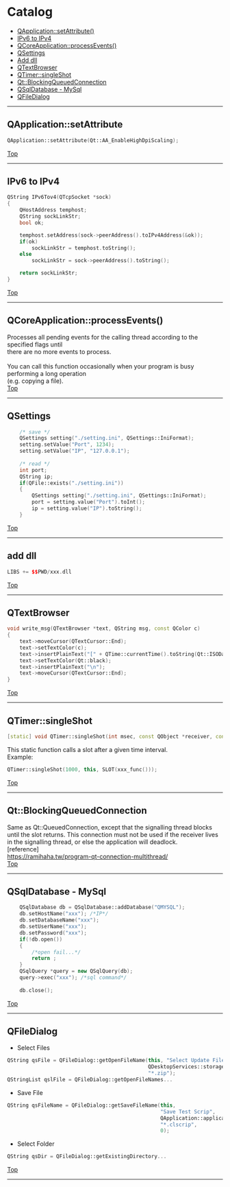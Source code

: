 # Catalog

* [QApplication::setAttribute()](#QApplicationsetAttribute)
* [IPv6 to IPv4](#IPv6-to-IPv4)
* [QCoreApplication::processEvents()](#QCoreApplicationprocessEvents)
* [QSettings](#QSettings)
* [Add dll](#add-dll)
* [QTextBrowser](#QTextBrowser)
* [QTimer::singleShot](#QTimersingleShot)
* [Qt::BlockingQueuedConnection](#QtBlockingQueuedConnection)
* [QSqlDatabase - MySql](#QSqlDatabase---MySql)
* [QFileDialog](#QFileDialog)

***

## QApplication::setAttribute

```cpp
QApplication::setAttribute(Qt::AA_EnableHighDpiScaling);
```

[Top](#Catalog)  

***

## IPv6 to IPv4

```cpp
QString IPv6Tov4(QTcpSocket *sock)
{
    QHostAddress temphost;
    QString sockLinkStr;
    bool ok;

    temphost.setAddress(sock->peerAddress().toIPv4Address(&ok));
    if(ok)
        sockLinkStr = temphost.toString();
    else
        sockLinkStr = sock->peerAddress().toString();

    return sockLinkStr;
}
```
[Top](#Catalog)  

***

## QCoreApplication::processEvents()
Processes all pending events for the calling thread according to the specified flags until<br>
there are no more events to process.<br>
<br>
You can call this function occasionally when your program is busy performing a long operation<br>
(e.g. copying a file).<br>
[Top](#Catalog)  
***

## QSettings 
```cpp
    /* save */
    QSettings setting("./setting.ini", QSettings::IniFormat);
    setting.setValue("Port", 1234);
    setting.setValue("IP", "127.0.0.1");    
    
    /* read */
    int port;
    QString ip;
    if(QFile::exists("./setting.ini"))
    {
        QSettings setting("./setting.ini", QSettings::IniFormat);
        port = setting.value("Port").toInt();
        ip = setting.value("IP").toString();
    }
```
[Top](#Catalog) 
***
## add dll   
```c++
LIBS += $$PWD/xxx.dll
```  
[Top](#Catalog) 
***
## QTextBrowser
```c++
void write_msg(QTextBrowser *text, QString msg, const QColor c)
{
    text->moveCursor(QTextCursor::End);
    text->setTextColor(c);
    text->insertPlainText("[" + QTime::currentTime().toString(Qt::ISODate) + "] " + msg);
    text->setTextColor(Qt::black);
    text->insertPlainText("\n");
    text->moveCursor(QTextCursor::End);
}
```
[Top](#Catalog)   
***
## QTimer::singleShot
```c++
[static] void QTimer::singleShot(int msec, const QObject *receiver, const char *member)
```
This static function calls a slot after a given time interval.  
Example:
```c++
QTimer::singleShot(1000, this, SLOT(xxx_func()));  
```
[Top](#Catalog)   
***
## Qt::BlockingQueuedConnection
Same as Qt::QueuedConnection, except that the signalling thread blocks until the slot returns. This connection must not be used if the receiver lives in the signalling thread, or else the application will deadlock.  
[reference]<br> 
    https://ramihaha.tw/program-qt-connection-multithread/  
[Top](#Catalog) 
***
## QSqlDatabase - MySql
```c++
    QSqlDatabase db = QSqlDatabase::addDatabase("QMYSQL");
    db.setHostName("xxx"); /*IP*/
    db.setDatabaseName("xxx");
    db.setUserName("xxx");
    db.setPassword("xxx");
    if(!db.open())
    {   
        /*open fail...*/
        return ;
    }
    QSqlQuery *query = new QSqlQuery(db);
    query->exec("xxx"); /*sql command*/
    
    db.close();
```
[Top](#Catalog)  
***
## QFileDialog
- Select Files
```cpp
QString qsFile = QFileDialog::getOpenFileName(this, "Select Update File", 
                                              QDesktopServices::storageLocation(QDesktopServices::DesktopLocation), 
                                              "*.zip");
QStringList qslFile = QFileDialog::getOpenFileNames...
```
- Save File
```cpp
QString qsFileName = QFileDialog::getSaveFileName(this, 
                                                  "Save Test Scrip", 
                                                  QApplication::applicationDirPath(), 
                                                  "*.clscrip", 
                                                  0);

```
- Select Folder
```cpp
QString qsDir = QFileDialog::getExistingDirectory...

```
[Top](#Catalog)  
***


